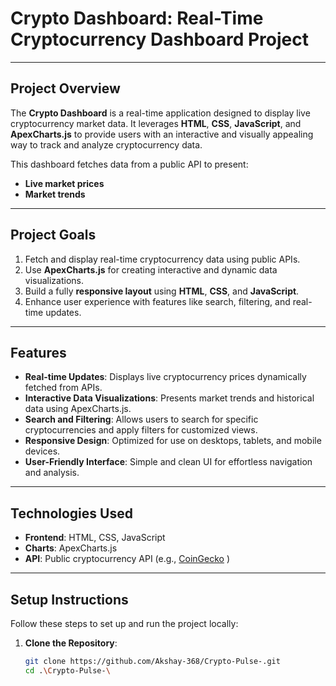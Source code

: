 # **Crypto Dashboard: Real-Time Cryptocurrency Dashboard Project**

---

## **Project Overview**

The **Crypto Dashboard** is a real-time application designed to display live cryptocurrency market data. It leverages **HTML**, **CSS**, **JavaScript**, and **ApexCharts.js** to provide users with an interactive and visually appealing way to track and analyze cryptocurrency data.

This dashboard fetches data from a public API to present:

- **Live market prices**
- **Market trends**

---

## **Project Goals**

1. Fetch and display real-time cryptocurrency data using public APIs.
2. Use **ApexCharts.js** for creating interactive and dynamic data visualizations.
3. Build a fully **responsive layout** using **HTML**, **CSS**, and **JavaScript**.
4. Enhance user experience with features like search, filtering, and real-time updates.

---

## **Features**

- **Real-time Updates**: Displays live cryptocurrency prices dynamically fetched from APIs.
- **Interactive Data Visualizations**: Presents market trends and historical data using ApexCharts.js.
- **Search and Filtering**: Allows users to search for specific cryptocurrencies and apply filters for customized views.
- **Responsive Design**: Optimized for use on desktops, tablets, and mobile devices.
- **User-Friendly Interface**: Simple and clean UI for effortless navigation and analysis.

---

## **Technologies Used**

- **Frontend**: HTML, CSS, JavaScript
- **Charts**: ApexCharts.js
- **API**: Public cryptocurrency API (e.g., [CoinGecko](https://www.coingecko.com/) )

---

## **Setup Instructions**

Follow these steps to set up and run the project locally:

1. **Clone the Repository**:
   ```bash
   git clone https://github.com/Akshay-368/Crypto-Pulse-.git
   cd .\Crypto-Pulse-\
   ```
